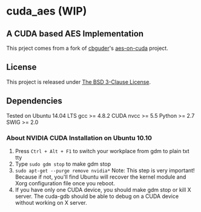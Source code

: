 # cuda_aes (WIP)

## A CUDA based AES Implementation
This prject comes from a fork of [cbguder](https://github.com/cbguder)'s [aes-on-cuda](https://github.com/cbguder/aes-on-cuda) project.

## License
This project is released under [The BSD 3-Clause License](http://www.opensource.org/licenses/BSD-3-Clause).

## Dependencies
Tested on Ubuntu 14.04 LTS
gcc >= 4.8.2
CUDA nvcc >= 5.5
Python >= 2.7 
SWIG >= 2.0 

### About NVIDIA CUDA Installation on Ubuntu 10.10
1. Press `Ctrl + Alt + F1` to switch your workplace from gdm to plain txt tty
2. Type `sudo gdm stop` to make gdm stop
3. `sudo apt-get --purge remove nvidia*`
   Note: This step is very important! Because if not, you'll find Ubuntu 
         will recover the kernel module and Xorg configuration file once
	 you reboot.
4. If you have only one CUDA device, you should make gdm stop or kill X server.  The cuda-gdb should be able to debug on a CUDA device without working on X server.
